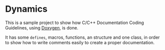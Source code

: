 # Dynamics

This is a sample project to show how C/C++ Documentation Coding Guidelines, using [Doxygen](http://www.doxygen.org), is done.

It has some `defines`, macros, functions, an structure and one class, in order to show how to write comments easily to create a proper documentation.

